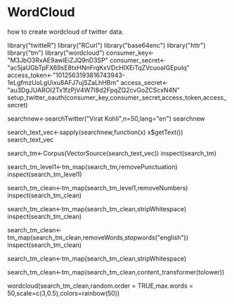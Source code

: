 # WordCloud
how to create wordcloud of twitter data.




library("twitteR")
library("RCurl")
library("base64enc")
library("httr")
library("tm")
library("wordcloud")
consumer_key<-"M3JbO3RxAE9awlEiZJQ9nD3SP"
consumer_secret<-"ac5jaUGbTpFX69sE8txHNnFrqKxVDcHIXEiTqZVcuoaIGEpuIq"
access_token<-"1012563193816743943-1eLgfmzUoLgUixu8AFJ7ujSZaLhHBm"
access_secret<-"au3DgJUAROI2Tx1fzPjV4W7I8d2FpqZQ2cvGoZCScxN4N"
setup_twitter_oauth(consumer_key,consumer_secret,access_token,access_secret)


searchnew<-searchTwitter("Virat Kohli",n=50,lang="en")
searchnew


search_text_vec<-sapply(searchnew,function(x) x$getText())
search_text_vec

search_tm<-Corpus(VectorSource(search_text_vec))
inspect(search_tm)

search_tm_level1<-tm_map(search_tm,removePunctuation)
inspect(search_tm_level1)

search_tm_clean<-tm_map(search_tm_level1,removeNumbers)
inspect(search_tm_clean)

search_tm_clean<-tm_map(search_tm_clean,stripWhitespace)
inspect(search_tm_clean)

search_tm_clean<-tm_map(search_tm_clean,removeWords,stopwords("english"))
inspect(search_tm_clean)

search_tm_clean<-tm_map(search_tm_clean,stripWhitespace)

search_tm_clean<-tm_map(search_tm_clean,content_transformer(tolower))

wordcloud(search_tm_clean,random.order = TRUE,max.words = 50,scale=c(3,0.5),colors=rainbow(50))
